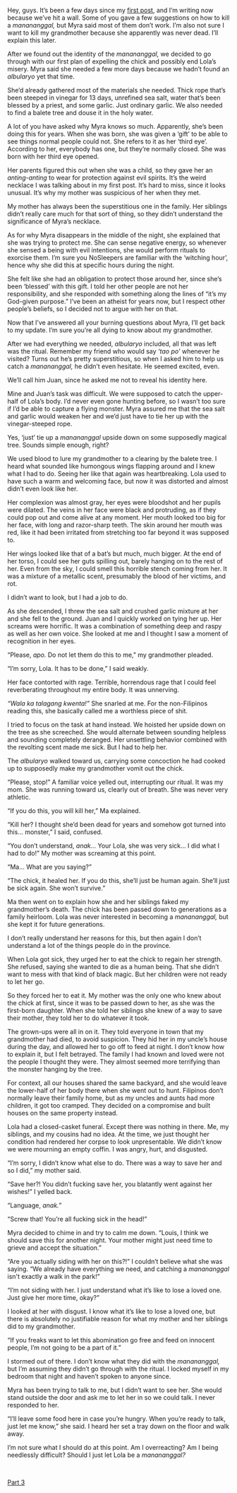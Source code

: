 Hey, guys. It’s been a few days since my [first post](https://www.reddit.com/r/nosleep/comments/wq9nzc/im_filipino_and_our_culture_is_heavily_influenced/), and I’m writing now because we’ve hit a wall. Some of you gave a few suggestions on how to kill a *manananggal,* but Myra said most of them don’t work. I’m also not sure I want to kill my grandmother because she apparently was never dead. I’ll explain this later.

After we found out the identity of the *manananggal,* we decided to go through with our first plan of expelling the chick and possibly end Lola’s misery. Myra said she needed a few more days because we hadn’t found an *albularyo* yet that time.

She’d already gathered most of the materials she needed. Thick rope that’s been steeped in vinegar for 13 days, unrefined sea salt, water that’s been blessed by a priest, and some garlic. Just ordinary garlic. We also needed to find a balete tree and douse it in the holy water.

A lot of you have asked why Myra knows so much. Apparently, she’s been doing this for years. When she was born, she was given a ‘gift’ to be able to see things normal people could not. She refers to it as her ‘third eye’. According to her, everybody has one, but they’re normally closed. She was born with her third eye opened.

Her parents figured this out when she was a child, so they gave her an *anting-anting* to wear for protection against evil spirits. It’s the weird necklace I was talking about in my first post. It’s hard to miss, since it looks unusual. It’s why my mother was suspicious of her when they met.

My mother has always been the superstitious one in the family. Her siblings didn’t really care much for that sort of thing, so they didn’t understand the significance of Myra’s necklace.

As for why Myra disappears in the middle of the night, she explained that she was trying to protect me. She can sense negative energy, so whenever she sensed a being with evil intentions, she would perform rituals to exorcise them. I’m sure you NoSleepers are familiar with the ‘witching hour’, hence why she did this at specific hours during the night.

She felt like she had an obligation to protect those around her, since she’s been ‘blessed’ with this gift. I told her other people are not her responsibility, and she responded with something along the lines of “it’s my God-given purpose.” I’ve been an atheist for years now, but I respect other people’s beliefs, so I decided not to argue with her on that.

Now that I’ve answered all your burning questions about Myra, I’ll get back to my update. I’m sure you’re all dying to know about my grandmother.

After we had everything we needed, *albularyo* included, all that was left was the ritual. Remember my friend who would say *‘tao po’* whenever he visited? Turns out he’s pretty superstitious, so when I asked him to help us catch a *manananggal,* he didn’t even hesitate. He seemed excited, even.

We’ll call him Juan, since he asked me not to reveal his identity here.

Mine and Juan’s task was difficult. We were supposed to catch the upper-half of Lola’s body. I’d never even gone hunting before, so I wasn’t too sure if I’d be able to capture a flying monster. Myra assured me that the sea salt and garlic would weaken her and we’d just have to tie her up with the vinegar-steeped rope.

Yes, ‘just’ tie up a *manananggal* upside down on some supposedly magical tree. Sounds simple enough, right?

We used blood to lure my grandmother to a clearing by the balete tree. I heard what sounded like humongous wings flapping around and I knew what I had to do. Seeing her like that again was heartbreaking. Lola used to have such a warm and welcoming face, but now it was distorted and almost didn’t even look like her.

Her complexion was almost gray, her eyes were bloodshot and her pupils were dilated. The veins in her face were black and protruding, as if they could pop out and come alive at any moment. Her mouth looked too big for her face, with long and razor-sharp teeth. The skin around her mouth was red, like it had been irritated from stretching too far beyond it was supposed to.

Her wings looked like that of a bat’s but much, much bigger. At the end of her torso, I could see her guts spilling out, barely hanging on to the rest of her. Even from the sky, I could smell this horrible stench coming from her. It was a mixture of a metallic scent, presumably the blood of her victims, and rot.

I didn’t want to look, but I had a job to do.

As she descended, I threw the sea salt and crushed garlic mixture at her and she fell to the ground. Juan and I quickly worked on tying her up. Her screams were horrific. It was a combination of something deep and raspy as well as her own voice. She looked at me and I thought I saw a moment of recognition in her eyes.

“Please, *apo.* Do not let them do this to me,” my grandmother pleaded.

“I’m sorry, Lola. It has to be done,” I said weakly.

Her face contorted with rage. Terrible, horrendous rage that I could feel reverberating throughout my entire body. It was unnerving.

*“Wala ka talagang kwenta!”* She snarled at me. For the non-Filipinos reading this, she basically called me a worthless piece of shit.

I tried to focus on the task at hand instead. We hoisted her upside down on the tree as she screeched. She would alternate between sounding helpless and sounding completely deranged. Her unsettling behavior combined with the revolting scent made me sick. But I had to help her.

The *albularyo* walked toward us, carrying some concoction he had cooked up to supposedly make my grandmother vomit out the chick.

“Please, stop!” A familiar voice yelled out, interrupting our ritual. It was my mom. She was running toward us, clearly out of breath. She was never very athletic.

“If you do this, you will kill her,” Ma explained.

“Kill her? I thought she’d been dead for years and somehow got turned into this… monster,” I said, confused.

“You don’t understand, *anak…* Your Lola, she was very sick… I did what I had to do!” My mother was screaming at this point.

“Ma… What are you saying?”

“The chick, it healed her. If you do this, she’ll just be human again. She’ll just be sick again. She won’t survive.”

Ma then went on to explain how she and her siblings faked my grandmother’s death. The chick has been passed down to generations as a family heirloom. Lola was never interested in becoming a *manananggal,* but she kept it for future generations.

I don’t really understand her reasons for this, but then again I don’t understand a lot of the things people do in the province.

When Lola got sick, they urged her to eat the chick to regain her strength. She refused, saying she wanted to die as a human being. That she didn’t want to mess with that kind of black magic. But her children were not ready to let her go.

So they forced her to eat it. My mother was the only one who knew about the chick at first, since it was to be passed down to her, as she was the first-born daughter. When she told her siblings she knew of a way to save their mother, they told her to do whatever it took.

The grown-ups were all in on it. They told everyone in town that my grandmother had died, to avoid suspicion. They hid her in my uncle’s house during the day, and allowed her to go off to feed at night. I don’t know how to explain it, but I felt betrayed. The family I had known and loved were not the people I thought they were. They almost seemed more terrifying than the monster hanging by the tree.

For context, all our houses shared the same backyard, and she would leave the lower-half of her body there when she went out to hunt. Filipinos don’t normally leave their family home, but as my uncles and aunts had more children, it got too cramped. They decided on a compromise and built houses on the same property instead.

Lola had a closed-casket funeral. Except there was nothing in there. Me, my siblings, and my cousins had no idea. At the time, we just thought her condition had rendered her corpse to look unpresentable. We didn’t know we were mourning an empty coffin. I was angry, hurt, and disgusted.

“I’m sorry, I didn’t know what else to do. There was a way to save her and so I did,” my mother said.

“Save her?! You didn’t fucking save her, you blatantly went against her wishes!” I yelled back.

“Language, *anak.*”

“Screw that! You’re all fucking sick in the head!”

Myra decided to chime in and try to calm me down. “Louis, I think we should save this for another night. Your mother might just need time to grieve and accept the situation.”

“Are you actually siding with her on this?!” I couldn’t believe what she was saying. “We already have everything we need, and catching a *manananggal* isn't exactly a walk in the park!”

“I’m not siding with her. I just understand what it’s like to lose a loved one. Just give her more time, okay?”

I looked at her with disgust. I know what it’s like to lose a loved one, but there is absolutely no justifiable reason for what my mother and her siblings did to my grandmother.

“If you freaks want to let this abomination go free and feed on innocent people, I’m not going to be a part of it.”

I stormed out of there. I don’t know what they did with the *manananggal,* but I’m assuming they didn’t go through with the ritual. I locked myself in my bedroom that night and haven’t spoken to anyone since.

Myra has been trying to talk to me, but I didn’t want to see her. She would stand outside the door and ask me to let her in so we could talk. I never responded to her.

“I’ll leave some food here in case you’re hungry. When you’re ready to talk, just let me know,” she said. I heard her set a tray down on the floor and walk away.

I’m not sure what I should do at this point. Am I overreacting? Am I being needlessly difficult? Should I just let Lola be a *manananggal?*

&#x200B;

[Part 3](https://www.reddit.com/r/nosleep/comments/x1hvgk/im_filipino_and_our_culture_is_heavily_influenced/)